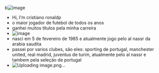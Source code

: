 b![image](https://github.com/user-attachments/assets/db569edd-c24e-4524-8763-5b99d7a0a184)
- Hi, I’m cristiano ronaldp
- o maior jogador de futebol de todos os anos
- ganhei muitos titulos pela minha carreira
- ![image](https://github.com/user-attachments/assets/e3970eaa-94b6-40ba-a768-03dc90094b9a)
- nasci em 5 de fevereiro de 1985 e atualmente jogo pelo al nassr da arabia saudita
- passei por varios clubes, são eles: sporting de portugal, manchester united, real madrid, juventus de turim, atualmente pelo al nassr e tambem pela seleção de portugal
- ![Uploading image.png…]()



<!---
carlosss77/carlosss77 is a ✨ special ✨ repository because its `README.md` (this file) appears on your GitHub profile.
You can click the Preview link to take a look at your changes.
--->
